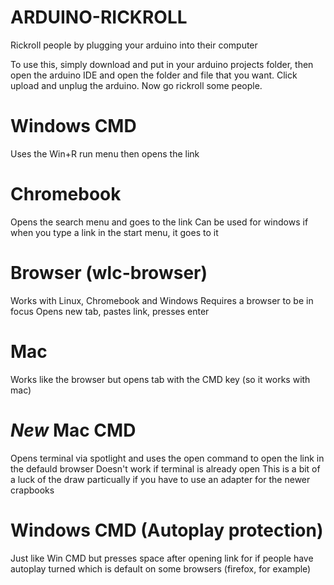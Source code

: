 # ARDUINO-RICKROLL
Rickroll people by plugging your arduino into their computer

To use this, simply download and put in your arduino projects folder, then open the arduino IDE and open the folder and file that you want. Click upload and unplug the arduino. Now go rickroll some people.

# Windows CMD
Uses the Win+R run menu then opens the link

# Chromebook
Opens the search menu and goes to the link
Can be used for windows if when you type a link in the start menu, it goes to it

# Browser (wlc-browser)
Works with Linux, Chromebook and Windows
Requires a browser to be in focus
Opens new tab, pastes link, presses enter

# Mac
Works like the browser but opens tab with the CMD key (so it works with mac)

# *New* Mac CMD
Opens terminal via spotlight and uses the open command to open the link in the defauld browser
Doesn't work if terminal is already open
This is a bit of a luck of the draw particually if you have to use an adapter for the newer crapbooks

# Windows CMD (Autoplay protection)
Just like Win CMD but presses space after opening link for if people have autoplay turned which is default on some browsers (firefox, for example)
